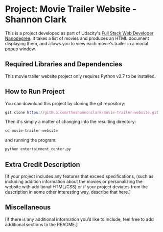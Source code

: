 Project: Movie Trailer Website  - Shannon Clark
================================

This is a project developed as part of Udacity's [Full Stack Web Developer Nanodegree](https://www.udacity.com/course/full-stack-web-developer-nanodegree--nd004). It takes a list of movies and produces an HTML document displaying them, and allows you to view each movie's trailer in a modal popup window.

Required Libraries and Dependencies
-----------------------------------
This movie trailer website project only requires Python v2.7 to be installed.


How to Run Project
------------------
You can download this project by cloning the git repository:

```nix
git clone https://github.com/theshannonclark/movie-trailer-website.git
```

Then it's simply a matter of changing into the resulting directory:

```nix
cd movie-trailer-website
```

and running the program:

```nix
python entertainment_center.py
```


Extra Credit Description
------------------------
[If your project includes any features that exceed specifications, (such as including addition information about the movies or personalizing the website with additional HTML/CSS) or if your project deviates from the description in some other interesting way, describe that here.]


Miscellaneous
-------------
[If there is any additional information you’d like to include, feel free to add additional sections to the README.]

